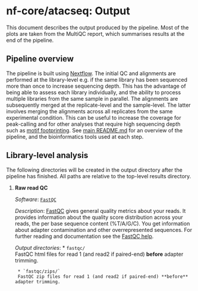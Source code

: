 # nf-core/atacseq: Output

This document describes the output produced by the pipeline. Most of the plots are taken from the MultiQC report, which summarises results at the end of the pipeline.

## Pipeline overview
The pipeline is built using [Nextflow](https://www.nextflow.io/). The initial QC and alignments are performed at the library-level e.g. if the same library has been sequenced more than once to increase sequencing depth. This has the advantage of being able to assess each library individually, and the ability to process multiple libraries from the same sample in parallel. The alignments are subsequently merged at the replicate-level and the sample-level. The latter involves merging the alignments across all replicates from the same experimental condition. This can be useful to increase the coverage for peak-calling and for other analyses that require high sequencing depth such as [motif footprinting](https://www.ncbi.nlm.nih.gov/pmc/articles/PMC3959825/). See [main README.md](../README.md) for an overview of the pipeline, and the bioinformatics tools used at each step.

## Library-level analysis

The following directories will be created in the output directory after the pipeline has finished. All paths are relative to the top-level results directory.

1. **Raw read QC**

    *Software*: [`FastQC`](https://www.bioinformatics.babraham.ac.uk/projects/trim_galore/)  

    *Description*: [FastQC](http://www.bioinformatics.babraham.ac.uk/projects/fastqc/) gives general quality metrics about your reads. It provides information about the quality score distribution across your reads, the per base sequence content (%T/A/G/C). You get information about adapter contamination and other overrepresented sequences. For further reading and documentation see the [FastQC help](http://www.bioinformatics.babraham.ac.uk/projects/fastqc/Help/).

    *Output directories*:
        * `fastqc/`  
        FastQC html files for read 1 (and read2 if paired-end) **before** adapter trimming.

        * `fastqc/zips/`    
        FastQC zip files for read 1 (and read2 if paired-end) **before** adapter trimming.  




<!---

2. Adapter trimming   

By default, Trim Galore! will automatically detect and trim the Nextera adapter sequence (i.e. 'CTGTCTCTTATA') which is almost always present in ATAC-seq library preps.

  * `trim_galore/`  
  If `--saveTrimmed` is specified fastq files **after** adapter trimming will be placed in this directory.

  * `trim_galore/logs/`  
   Log files generated by Trim Galore!.

  ![cutadapt](images/mqc_cutadapt_plot.png)

  * `trim_galore/fastqc/`
  FastQC html files for read 1 (and read2 if paired-end) **after** adapter trimming
  * `trim_galore/fastqc/zips/`  
  FastQC zip files for read 1 (and read2 if paired-end) **after** adapter trimming.

*Software*: [`Trim Galore!`](https://www.bioinformatics.babraham.ac.uk/projects/trim_galore/)

3. Alignment, duplicate marking and filtering

  * `bwa/library/`  
  Filtered, coordinate sorted alignment files in [`BAM`](https://samtools.github.io/hts-specs/SAMv1.pdf) format at the library-level.

  * `bwa/library/flagstat/`
  Multiple BAM files will be generated before the final filtered BAM file is created. The SAMtools flagstat files for a selection of these will be placed in this directory.

  * `bwa/library/idxstats/`
  SAMtools idxstats files to determine the percentage of reads mapping to mitochondrial DNA.

  ![idxstats](images/mqc_samtools_idxstats_plot.png)

  * `bwa/library/picard_metrics/`
  Alignment QC files from picard CollectMultipleMetrics and the metrics file from MarkDuplicates.

  ![deduplication](images/mqc_picard_deduplication_plot.png)
  ![insert_size](images/mqc_picard_insert_size_plot.png)

  * `bwa/library/picard_metrics/pdf/`
  Alignment QC plot files from picard CollectMultipleMetrics and the metrics file from MarkDuplicates.

*Software*: [`BWA`](https://sourceforge.net/projects/bio-bwa/files/)

## Replicate-level analysis
    1. Alignment merging, duplicate marking and removal - [`picard`](https://broadinstitute.github.io/picard/)

        * `bwa/replicate/` - Replicate-level, merged, coordinate sorted BAM files after the re-marking and removal of duplicates.                                                                                                                                                                                                       
        * `bwa/replicate/flagstat/` - Flagstat files associated with the final filtered merged BAM file.                                                                                                                                                                                                                                         
        * `bwa/replicate/picard_metrics/` - Metrics file from MarkDuplicates.                                                                                                                                                                                                                                                                          

    2. Normalised bigWig files - [`BEDTools`](https://github.com/arq5x/bedtools2/), [`wigToBigWig`](http://hgdownload.soe.ucsc.edu/admin/exe/)
        * `bwa/replicate/bigwig/` - Normalised [`bigWig`](https://genome.ucsc.edu/goldenpath/help/bigWig.html) files scaled to 1 million mapped reads.                                                                                                                                                                                         

    3. TSS meta-profiles - [`deepTools`](https://deeptools.readthedocs.io/en/develop/)
        * `bwa/replicate/deeptools/` - TSS meta-profile plot for coverage across all genes. Generated with deepTools *computeMatrix* and *plotProfile* commands.                                                                                                                                                                                  

        ![tss_plot](images/mqc_deeptools_tss_plot.png)

    4. Call peaks - [`MACS2`](https://github.com/taoliu/MACS)

        * `bwa/replicate/macs2/` - MACS2 output files: `*.xls`, `*.broadPeak` or `*.narrowPeak`, `*.gappedPeak` and `*summits.bed`. The files generated will depend on whether MACS2 has been run in narrowPeak or broadPeak mode.                                                                                                            
                                   HOMER peak-to-gene annotation file: `*.annotatePeaks.txt`.                                                                                                                                                                                                                                                  
        * `bwa/replicate/macs2/qc/` - Peak QC plots including fold-change distribution and peak percentage across gene features: `*.pdf`.                                                                                                                                                                                                        
                                      MultiQC custom-content files for [`FRiP score`](https://genome.cshlp.org/content/22/9/1813.full.pdf+html) and peak count: `*.FRiP_mqc.tsv` and `*_peaks.count_mqc.tsv`.                                                                                                                                     

            ![peak_count](images/mqc_macs2_peak_count_plot.png)
            ![FRiP_score](images/mqc_frip_score_plot.png)

    6. Annotate peaks - [`HOMER`](http://homer.ucsd.edu/homer/download.html)

        ![annotatePeaks](images/mqc_annotatePeaks_feature_percentage_plot.png)

    7. Create consensus set of peaks - [`BEDTools`](https://github.com/arq5x/bedtools2/)

        * `bwa/replicate/macs2/merged/` - Consensus peak-set across all samples in BED format: `*.bed`.                                                                                                                                                                                                                                              
                                          Consensus peak-set across all samples in SAF format: `*.saf`. Required by featureCounts.                                                                                                                                                                                                                   
                                          HOMER peak-to-gene annotation file for consensus peak-set: `*.annotatePeaks.txt`.                                                                                                                                                                                                                          
                                          Spreadsheet representation of merged peak set across samples **with** gene annotation columns: `*.boolean.annotatePeaks.txt`. The columns from individual peak files are included in this file along with the ability to filter peaks based on their presence or absence in multiple replicates/conditions.
                                          Spreadsheet representation of merged peak set across samples **without** gene annotation columns: `*.boolean.txt`. Use file above for downstream analysis.                                                                                           
                                          [`UpSetR`](https://cran.r-project.org/web/packages/UpSetR/README.html) files to illustrate peak intersection: `*.boolean.intersect.plot.pdf` and `*.boolean.intersect.txt`.                                                                          

        ![upsetr](images/mqc_upsetr_intersect_plot.png)

    8. Read counting relative to consensus set of peaks - [`featureCounts`](http://bioinf.wehi.edu.au/featureCounts/)

        ![featureCounts](images/mqc_featureCounts_assignment_plot.png)

    9. Differential binding analysis, PCA and clustering - [`R`](https://www.r-project.org/), [`DESeq2`](https://bioconductor.org/packages/release/bioc/html/DESeq2.html)

        * `bwa/replicate/macs2/merged/deseq2/` - Differential binding results across all merged peaks and all comparisons: `*.results.txt`                                                                                                                                                            
                                                 Plots for PCA, hierarchical clustering,and DESeq2 dispersion estimates and variance stabilizing transformation: `*.plots.pdf`                                                                                                                        
                                                 Log file with information for number of genes differentially bound at different FDR and fold-change thresholds for each comparison: `*log`.                                                                                                          
                                                 R data file containing `dds` and `rld` objects generated by [DESeq2](https://bioconductor.org/packages/release/bioc/vignettes/DESeq2/inst/doc/DESeq2.html#the-deseqdataset): `*.dds.rld.RData`                                                       
                                                 R sessionInfo log file containing information about R, the OS and attached or loaded packages: `R_sessionInfo.log`.                                                                                                                                  
        * `bwa/replicate/macs2/merged/deseq2/<COMPARISON>/` - Spreadsheet containing comparison-specific DESeq2 output for differential binding results across all peaks: '`*.results.txt`'                                                                                                                        
                                                              Subset of above file for peaks that pass FDR <= 0.01 (`*FDR0.01.results.txt`), FDR <= 0.01 and fold-change >= 2 (`*FDR0.01.FC2.results.txt`), FDR <= 0.05 (`*FDR0.05.results.txt`) and FDR <= 0.05 and fold-change >= 2 (`*FDR0.05.FC2.results.txt`).
                                                              BED files for peaks that pass FDR <= 0.01 (`*FDR0.01.results.bed`), FDR <= 0.01 and fold-change >= 2 (`*FDR0.01.FC2.results.bed`), FDR <= 0.05 (`*FDR0.05.results.bed`) and FDR <= 0.05 and fold-change >= 2 (`*FDR0.05.FC2.results.bed`).
                                                              MA, Volcano, clustering and scatterplots at FDR <= 0.01 and FDR <= 0.05: `*deseq2.plots.pdf`.
        * `bwa/replicate/macs2/merged/deseq2/sizeFactors/`  - Files containing DESeq2 sizeFactors per sample: `*.txt` and `*.RData`.

            ![PCA](images/mqc_deseq2_pca_plot.png)
            ![sample_similarity](images/mqc_deseq2_sample_similarity_plot.png)

## Sample-level analysis

    * `bwa/sample/` - The analysis steps and directory structure for `bwa/replicate/` and `bwa/sample/` are almost identical. The main difference is that multiple libraries sequenced from the same sample will be merged at the replicate-level whereas all the replicates associated with an experimental condition will be merged at the sample-level.

    >NB: Replicate-level alignments will be used for read counting relative to the consensus sample-level peakset. This is the only way in which differential analysis can be performed at the sample-level.

## Aggregate analysis
    1. Collect and present QC at the raw read, alignment and peak-level - [`MultiQC`](http://multiqc.info/) & [`R`](https://www.r-project.org/)
        * `multiqc/` - Results generated by MultiQC to collate pipeline QC from FastQC, TrimGalore, samtools flagstat, samtools idxstats, picard CollectMultipleMetrics, picard MarkDuplicates, featureCounts. The default [multiqc config file](../assets/multiqc_config.yaml) also contains the provision for loading custom-content to report peak counts, FriP scores and peak to gene annnotation proportions.

    2. Create IGV session file containing bigWig tracks, peaks and differential sites for data visualisation - [`IGV`](https://software.broadinstitute.org/software/igv/)

        * `igv/` - An IGV session file called `igv_session.xml` will be created at the end of the pipeline. This avoids having to load all the data individually into IGV for visualisation. Once installed, open IGV, go to `File > Open Session` and select the `igv_session.xml` file for loading.
                   File paths in the IGV session file will be set as absolute paths to the directory containing the results. If you prefer to load the data over the web you can just replace the relevant portion of the file path with a link in the session file.
                   The path to the genome fasta file provided to the pipeline will be set as the genome for the IGV session. If you prefer to use an in-built genome provided by IGV just change the file path to the name of the IGV genome e.g. mm10 or hg19.

## Other results
    1. Reference genome files
        *`reference_genome/` - If the `--saveReference` parameter is provided then genome-specific files and alignment indices generated by the pipeline will be saved in this directory.

    2. Pipeline information

        * `pipeline_info/` - Nextflow provides excellent functionality for generating various reports relevant to the running and execution of the pipeline. This will allow you to trouble-shoot errors with the running of the pipeline, and also provide you with other information such as launch commands, run times and resource usage. Default reports generated by the pipeline are `atacseq_report.html`, `atacseq_timeline.html`, `atacseq_trace.txt` and `atacseq_dag.dot`. See [Nextflow Tracing & visualisation](https://www.nextflow.io/docs/latest/tracing.html).

        * `Documentation/` - Additional reports and documentation generated by the pipeline i.e. `pipeline_report.html`, `pipeline_report.txt`, `results_description.html`.

-->
